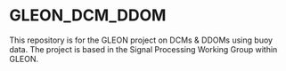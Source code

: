 # GLEON_DCM_DDOM
This repository is for the GLEON project on DCMs &amp; DDOMs using buoy data. The project is based in the Signal Processing Working Group within GLEON.
